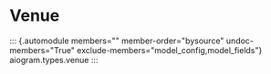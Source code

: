 # Venue

::: {.automodule members="" member-order="bysource" undoc-members="True" exclude-members="model_config,model_fields"}
aiogram.types.venue
:::
